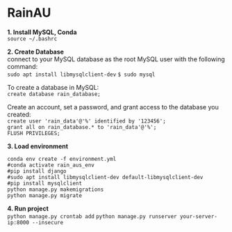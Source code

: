 # RainAU

**1. Install MySQL, Conda**  
  `source ~/.bashrc`

**2. Create Database**  
   connect to your MySQL database as the root MySQL user with the following command:  
      `sudo apt install libmysqlclient-dev`
      `$ sudo mysql`  
  
   To create a database in MySQL:  
      `create database rain_database;`  
      
   Create an account, set a password, and grant access to the database you created:  
      `create user 'rain_data'@'%' identified by '123456';`  
      `grant all on rain_database.* to 'rain_data'@'%';`  
      `FLUSH PRIVILEGES;`
      
**3. Load environment**
   ```
   conda env create -f environment.yml
   #conda activate rain_aus_env  
   #pip install django  
   #sudo apt install libmysqlclient-dev default-libmysqlclient-dev  
   #pip install mysqlclient  
   python manage.py makemigrations  
   python manage.py migrate  
   ```

**4. Run project**  
   `python manage.py crontab add`
   `python manage.py runserver your-server-ip:8000 --insecure`

